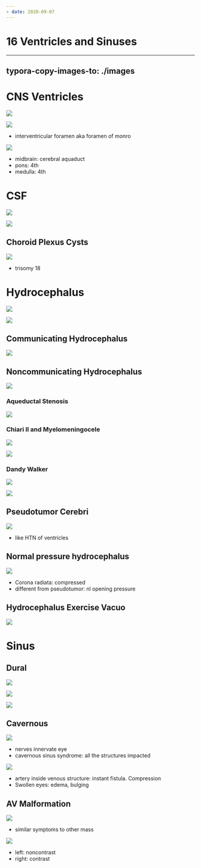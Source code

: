 ```yaml
---
- date: 2020-09-07
---
```


# 16 Ventricles and Sinuses
---

## typora-copy-images-to: ./images

# CNS Ventricles

![](https://photos.thisispiggy.com/file/wikiFiles/0633357D-A08A-48FB-BA53-DEF6445F91D3.jpg)

![](https://photos.thisispiggy.com/file/wikiFiles/F042DBE9-E417-463D-94B7-0F478679DE14.jpg)

- interventricular foramen aka foramen of monro

![](https://photos.thisispiggy.com/file/wikiFiles/2BAD963F-2E65-4568-B8B6-AD818F048E3A.jpg)

- midbrain: cerebral aquaduct
- pons: 4th
- medulla: 4th

# CSF

![](https://photos.thisispiggy.com/file/wikiFiles/538270DB-678B-440E-B89D-3D632E9FB25E.jpg)

![](https://photos.thisispiggy.com/file/wikiFiles/F1B81326-1FD0-4E90-A583-320C87D903D0.jpg)

## Choroid Plexus Cysts

![](https://photos.thisispiggy.com/file/wikiFiles/82B9F5F1-FCD2-4569-AA5B-8605C157F6E8.jpg)

- trisomy 18

# Hydrocephalus

![](https://photos.thisispiggy.com/file/wikiFiles/E3F64E0F-24D2-46C6-AEB6-61C22877F758.jpg)

![](https://photos.thisispiggy.com/file/wikiFiles/DDB98ED9-E6A2-4C98-AD76-D4C775668303.jpg)

## Communicating Hydrocephalus

![](https://photos.thisispiggy.com/file/wikiFiles/9FA33AA7-B406-4C20-BA7A-6FD75841F2BE.jpg)

## Noncommunicating Hydrocephalus

![](https://photos.thisispiggy.com/file/wikiFiles/E507395A-9A8E-45E6-8065-EE0AB14BB36A.jpg)

### Aqueductal Stenosis

![](https://photos.thisispiggy.com/file/wikiFiles/6B0FDCFB-5FA6-4C42-901B-40ADF3C61C2D.jpg)

### Chiari II and Myelomeningocele

![](https://photos.thisispiggy.com/file/wikiFiles/014293F4-F209-4A21-95EE-2755C9F4774E.jpg)

![](https://photos.thisispiggy.com/file/wikiFiles/B74B8B39-3196-4994-A877-CEE1856FFC15.jpg)

### Dandy Walker

![](https://photos.thisispiggy.com/file/wikiFiles/CD88A1B2-EAF9-4998-81B3-7F8A22D43FB6.jpg)

![](https://photos.thisispiggy.com/file/wikiFiles/56B1EA61-3BA6-4CEE-AD81-06C84D333271.jpg)

## Pseudotumor Cerebri

![](https://photos.thisispiggy.com/file/wikiFiles/EF285780-05E8-449B-B13B-34E10906C973.jpg)

- like HTN of ventricles

## Normal pressure hydrocephalus

![](https://photos.thisispiggy.com/file/wikiFiles/4BF04FE9-571B-4749-B537-62E0A3D2CC14.jpg)

- Corona radiata: compressed
- different from pseudotumor: nl opening pressure

## Hydrocephalus Exercise Vacuo

![](https://photos.thisispiggy.com/file/wikiFiles/C1372715-E632-47E8-8ACD-247A0A08CEF1.jpg)

# Sinus

## Dural

![](https://photos.thisispiggy.com/file/wikiFiles/11DC5218-FEAE-4846-81FD-8113B211A1DF.jpg)

![](https://photos.thisispiggy.com/file/wikiFiles/0A9B9FFD-3C4A-4E6B-B054-91F297D543D9.jpg)

![](https://photos.thisispiggy.com/file/wikiFiles/E77C81DF-FB86-47B7-937E-500CDD1DDDE3.jpg)

## Cavernous

![](https://photos.thisispiggy.com/file/wikiFiles/B01F7510-5E88-4D69-95DC-2A8727617567.jpg)

- nerves innervate eye
- cavernous sinus syndrome: all the structures impacted

![](https://photos.thisispiggy.com/file/wikiFiles/77586D7D-E181-4A92-AFB9-7B896773357F.jpg)

- artery inside venous structure: instant fistula. Compression
- Swollen eyes: edema, bulging

## AV Malformation

![](https://photos.thisispiggy.com/file/wikiFiles/AB991C46-2ECF-4FAE-AD87-8617B02B4CA1.jpg)

- similar symptoms to other mass

![](https://photos.thisispiggy.com/file/wikiFiles/6052EF4B-5A37-4873-80F8-4CDE951EB051.jpg)

- left: noncontrast
- right: contrast
